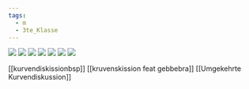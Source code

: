```yaml
---
tags:
  - m
  - 3te_Klasse
---
```

![](Pasted%20image%2020241104121952.png.excalidraw.svg)
![](Pasted%20image%2020241104122522.png.excalidraw.svg)
![](Pasted%20image%2020241104123211.png.excalidraw.svg)
![](Pasted%20image%2020241104123217.png.excalidraw.svg)
![](Pasted%20image%2020241104122634.png.excalidraw.svg)
![](Pasted%20image%2020241104123141.png.excalidraw.svg)
![](Pasted%20image%2020241118175605.png.excalidraw.svg)


[[kurvendiskissionbsp]]
[[kruvenskission feat gebbebra]]
[[Umgekehrte Kurvendiskussion]]